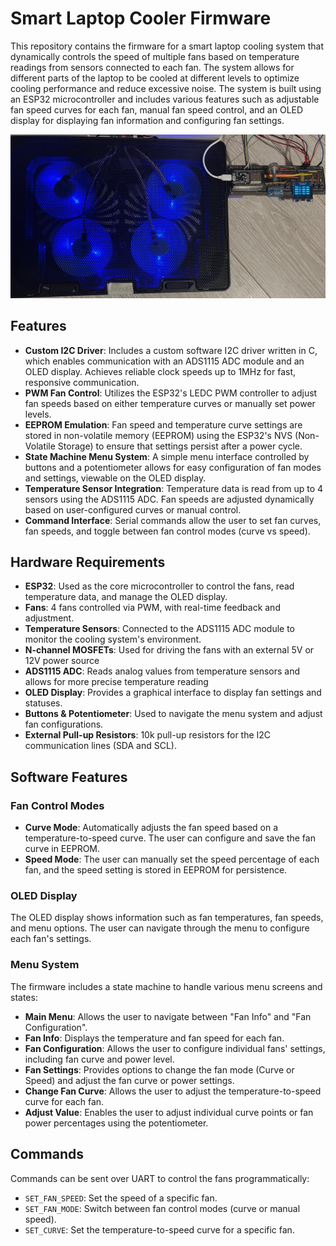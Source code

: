 # Smart Laptop Cooler Firmware

This repository contains the firmware for a smart laptop cooling system that dynamically controls the speed of multiple fans based on temperature readings from  sensors connected to each fan. The system allows for different parts of the laptop to be cooled at different levels to optimize cooling performance and reduce excessive noise. The system is built using an ESP32 microcontroller and includes various features such as adjustable fan speed curves for each fan, manual fan speed control, and an OLED display for displaying fan information and configuring fan settings.

![Laptop Cooler System](./Stand%20and%20Board.jpg)
## Features

- **Custom I2C Driver**: Includes a custom software I2C driver written in C, which enables communication with an ADS1115 ADC module and an OLED display. Achieves reliable clock speeds up to 1MHz for fast, responsive communication.
- **PWM Fan Control**: Utilizes the ESP32's LEDC PWM controller to adjust fan speeds based on either temperature curves or manually set power levels.
- **EEPROM Emulation**: Fan speed and temperature curve settings are stored in non-volatile memory (EEPROM) using the ESP32's NVS (Non-Volatile Storage) to ensure that settings persist after a power cycle.
- **State Machine Menu System**: A simple menu interface controlled by buttons and a potentiometer allows for easy configuration of fan modes and settings, viewable on the OLED display.
- **Temperature Sensor Integration**: Temperature data is read from up to 4 sensors using the ADS1115 ADC. Fan speeds are adjusted dynamically based on user-configured curves or manual control.
- **Command Interface**: Serial commands allow the user to set fan curves, fan speeds, and toggle between fan control modes (curve vs speed).

## Hardware Requirements

- **ESP32**: Used as the core microcontroller to control the fans, read temperature data, and manage the OLED display.
- **Fans**: 4 fans controlled via PWM, with real-time feedback and adjustment.
- **Temperature Sensors**: Connected to the ADS1115 ADC module to monitor the cooling system's environment.
- **N-channel MOSFETs**: Used for driving the fans with an external 5V or 12V power source
- **ADS1115 ADC**: Reads analog values from temperature sensors and allows for more precise temperature reading 
- **OLED Display**: Provides a graphical interface to display fan settings and statuses.
- **Buttons & Potentiometer**: Used to navigate the menu system and adjust fan configurations.
- **External Pull-up Resistors**: 10k pull-up resistors for the I2C communication lines (SDA and SCL).

## Software Features

### Fan Control Modes

- **Curve Mode**: Automatically adjusts the fan speed based on a temperature-to-speed curve. The user can configure and save the fan curve in EEPROM.
- **Speed Mode**: The user can manually set the speed percentage of each fan, and the speed setting is stored in EEPROM for persistence.

### OLED Display

The OLED display shows information such as fan temperatures, fan speeds, and menu options. The user can navigate through the menu to configure each fan's settings.

### Menu System

The firmware includes a state machine to handle various menu screens and states:

- **Main Menu**: Allows the user to navigate between "Fan Info" and "Fan Configuration".
- **Fan Info**: Displays the temperature and fan speed for each fan.
- **Fan Configuration**: Allows the user to configure individual fans' settings, including fan curve and power level.
- **Fan Settings**: Provides options to change the fan mode (Curve or Speed) and adjust the fan curve or power settings.
- **Change Fan Curve**: Allows the user to adjust the temperature-to-speed curve for each fan.
- **Adjust Value**: Enables the user to adjust individual curve points or fan power percentages using the potentiometer.

## Commands

Commands can be sent over UART to control the fans programmatically:

- `SET_FAN_SPEED`: Set the speed of a specific fan.
- `SET_FAN_MODE`: Switch between fan control modes (curve or manual speed).
- `SET_CURVE`: Set the temperature-to-speed curve for a specific fan.
